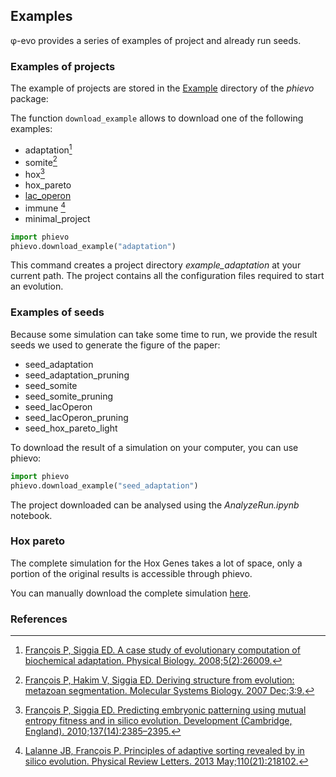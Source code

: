 ## Examples

φ-evo provides a series of examples of project and already run seeds.

### Examples of projects

The example of projects are stored in the [Example](https://github.com/phievo/phievo/tree/master/Examples) directory of the *phievo* package:

The function `download_example` allows to download one of the following examples:

- adaptation[^1]
- somite[^2]
- hox[^3]
- hox_pareto
- [lac_operon](example-lac-operon.html)
- immune [^4]
- minimal_project

```python 
import phievo
phievo.download_example("adaptation")
```

This command creates a project directory *example_adaptation* at your current path. The project contains all the configuration files required to start an evolution.


### Examples of seeds

Because some simulation can take some time to run, we provide the result seeds we used to generate the figure of the paper:

- seed_adaptation
- seed_adaptation_pruning
- seed_somite
- seed_somite_pruning
- seed_lacOperon
- seed_lacOperon_pruning
- seed_hox_pareto_light
 
 To download the result of a simulation on your computer, you can use phievo:
 
```python 
import phievo
phievo.download_example("seed_adaptation")
```
 
The project downloaded can be analysed using the *AnalyzeRun.ipynb* notebook.

### Hox pareto
 
 The complete simulation for the Hox Genes takes a lot of space, only a portion of the original results is accessible through phievo.
 
 You can manually download the complete simulation [here](https://mcgill-my.sharepoint.com/personal/adrien_henry_mail_mcgill_ca/_layouts/15/guestaccess.aspx?docid=0f1beb049ce8d4a648261a691f3116cd3&authkey=AUsBUDDWzFpkWDjGIo6n5X4).
 
### References


[^1]: [François P, Siggia ED. A case study of evolutionary computation of biochemical adaptation. Physical Biology. 2008;5(2):26009.](http://iopscience.iop.org/article/10.1088/1478-3975/5/2/026009/meta;jsessionid=63E2805FAE2CE62F041C2DE212DDB0C1.ip-10-40-1-105)

[^2]: [François P, Hakim V, Siggia ED. Deriving structure from evolution: metazoan segmentation. Molecular Systems Biology. 2007 Dec;3:9.](http://msb.embopress.org/content/3/1/154.long)
   
[^3]: [François P, Siggia ED. Predicting embryonic patterning using mutual entropy fitness and in silico evolution. Development (Cambridge, England). 2010;137(14):2385–2395.](http://dev.biologists.org/content/137/14/2385)

[^4]: [Lalanne JB, François P. Principles of adaptive sorting revealed by in silico evolution. Physical Review Letters. 2013 May;110(21):218102.](https://journals.aps.org/prl/abstract/10.1103/PhysRevLett.110.218102)
